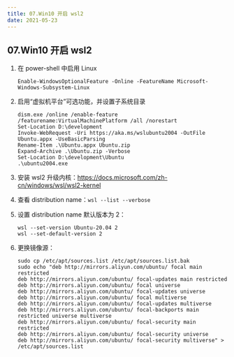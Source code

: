 ```yaml
---
title: 07.Win10 开启 wsl2
date: 2021-05-23
---
```


## 07.Win10 开启 wsl2

1. 在 power-shell 中启用 Linux

   ```shell
   Enable-WindowsOptionalFeature -Online -FeatureName Microsoft-Windows-Subsystem-Linux
   ```

   

2. 启用“虚拟机平台”可选功能，并设置子系统目录

   ```shell
   dism.exe /online /enable-feature /featurename:VirtualMachinePlatform /all /norestart
   Set-Location D:\development
   Invoke-WebRequest -Uri https://aka.ms/wslubuntu2004 -OutFile Ubuntu.appx -UseBasicParsing
   Rename-Item .\Ubuntu.appx Ubuntu.zip
   Expand-Archive .\Ubuntu.zip -Verbose
   Set-Location D:\development\Ubuntu
   .\ubuntu2004.exe
   ```

3. 安装 wsl2 升级内核：https://docs.microsoft.com/zh-cn/windows/wsl/wsl2-kernel

4. 查看 distribution name：`wsl --list --verbose`

5. 设置 distribution name 默认版本为 2：

   ```shell
   wsl --set-version Ubuntu-20.04 2
   wsl --set-default-version 2
   ```

6. 更换镜像源：

   ```shell
   sudo cp /etc/apt/sources.list /etc/apt/sources.list.bak
   sudo echo "deb http://mirrors.aliyun.com/ubuntu/ focal main restricted
   deb http://mirrors.aliyun.com/ubuntu/ focal-updates main restricted
   deb http://mirrors.aliyun.com/ubuntu/ focal universe
   deb http://mirrors.aliyun.com/ubuntu/ focal-updates universe
   deb http://mirrors.aliyun.com/ubuntu/ focal multiverse
   deb http://mirrors.aliyun.com/ubuntu/ focal-updates multiverse
   deb http://mirrors.aliyun.com/ubuntu/ focal-backports main restricted universe multiverse
   deb http://mirrors.aliyun.com/ubuntu/ focal-security main restricted
   deb http://mirrors.aliyun.com/ubuntu/ focal-security universe
   deb http://mirrors.aliyun.com/ubuntu/ focal-security multiverse" > /etc/apt/sources.list
   ```
